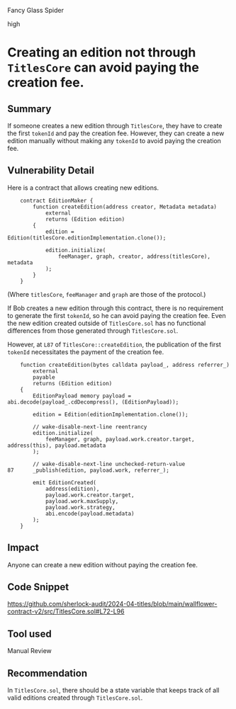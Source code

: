 Fancy Glass Spider

high

# Creating an edition not through `TitlesCore` can avoid paying the creation fee.

## Summary

If someone creates a new edition through `TitlesCore`, they have to create the first `tokenId` and pay the creation fee. However, they can create a new edition manually without making any `tokenId` to avoid paying the creation fee.

## Vulnerability Detail

Here is a contract that allows creating new editions.

```solidity
    contract EditionMaker {
        function createEdition(address creator, Metadata metadata)
            external
            returns (Edition edition)
        {
            edition = Edition(titlesCore.editionImplementation.clone());

            edition.initialize(
                feeManager, graph, creator, address(titlesCore), metadata
            );
        }
    }
```

(Where `titlesCore`, `feeManager` and `graph` are those of the protocol.)

If Bob creates a new edition through this contract, there is no requirement to generate the first `tokenId`, so he can avoid paying the creation fee. Even the new edition created outside of `TitlesCore.sol` has no functional differences from those generated through `TitlesCore.sol`.

However, at `L87` of `TitlesCore::createEdition`, the publication of the first `tokenId` necessitates the payment of the creation fee.

```solidity
    function createEdition(bytes calldata payload_, address referrer_)
        external
        payable
        returns (Edition edition)
    {
        EditionPayload memory payload = abi.decode(payload_.cdDecompress(), (EditionPayload));

        edition = Edition(editionImplementation.clone());

        // wake-disable-next-line reentrancy
        edition.initialize(
            feeManager, graph, payload.work.creator.target, address(this), payload.metadata
        );

        // wake-disable-next-line unchecked-return-value
87      _publish(edition, payload.work, referrer_);

        emit EditionCreated(
            address(edition),
            payload.work.creator.target,
            payload.work.maxSupply,
            payload.work.strategy,
            abi.encode(payload.metadata)
        );
    }
```

## Impact

Anyone can create a new edition without paying the creation fee.

## Code Snippet

https://github.com/sherlock-audit/2024-04-titles/blob/main/wallflower-contract-v2/src/TitlesCore.sol#L72-L96

## Tool used

Manual Review

## Recommendation

In `TitlesCore.sol`, there should be a state variable that keeps track of all valid editions created through `TitlesCore.sol`.